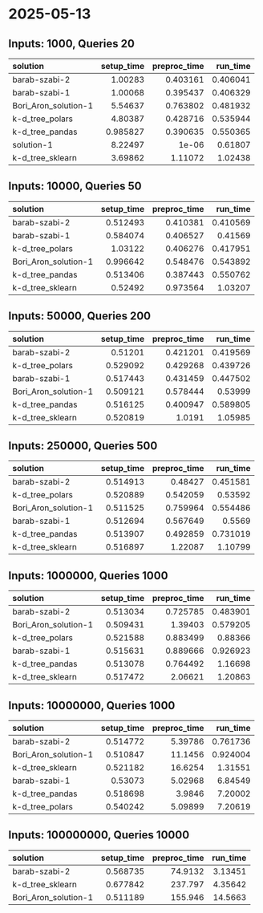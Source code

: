 # 2025-05-13

## Inputs: 1000, Queries 20

| solution             |   setup_time |   preproc_time |   run_time |
|:---------------------|-------------:|---------------:|-----------:|
| barab-szabi-2        |     1.00283  |       0.403161 |   0.406041 |
| barab-szabi-1        |     1.00068  |       0.395437 |   0.406329 |
| Bori_Aron_solution-1 |     5.54637  |       0.763802 |   0.481932 |
| k-d_tree_polars      |     4.80387  |       0.428716 |   0.535944 |
| k-d_tree_pandas      |     0.985827 |       0.390635 |   0.550365 |
| solution-1           |     8.22497  |       1e-06    |   0.61807  |
| k-d_tree_sklearn     |     3.69862  |       1.11072  |   1.02438  |

## Inputs: 10000, Queries 50

| solution             |   setup_time |   preproc_time |   run_time |
|:---------------------|-------------:|---------------:|-----------:|
| barab-szabi-2        |     0.512493 |       0.410381 |   0.410569 |
| barab-szabi-1        |     0.584074 |       0.406527 |   0.41569  |
| k-d_tree_polars      |     1.03122  |       0.406276 |   0.417951 |
| Bori_Aron_solution-1 |     0.996642 |       0.548476 |   0.543892 |
| k-d_tree_pandas      |     0.513406 |       0.387443 |   0.550762 |
| k-d_tree_sklearn     |     0.52492  |       0.973564 |   1.03207  |

## Inputs: 50000, Queries 200

| solution             |   setup_time |   preproc_time |   run_time |
|:---------------------|-------------:|---------------:|-----------:|
| barab-szabi-2        |     0.51201  |       0.421201 |   0.419569 |
| k-d_tree_polars      |     0.529092 |       0.429268 |   0.439726 |
| barab-szabi-1        |     0.517443 |       0.431459 |   0.447502 |
| Bori_Aron_solution-1 |     0.509121 |       0.578444 |   0.53999  |
| k-d_tree_pandas      |     0.516125 |       0.400947 |   0.589805 |
| k-d_tree_sklearn     |     0.520819 |       1.0191   |   1.05985  |

## Inputs: 250000, Queries 500

| solution             |   setup_time |   preproc_time |   run_time |
|:---------------------|-------------:|---------------:|-----------:|
| barab-szabi-2        |     0.514913 |       0.48427  |   0.451581 |
| k-d_tree_polars      |     0.520889 |       0.542059 |   0.53592  |
| Bori_Aron_solution-1 |     0.511525 |       0.759964 |   0.554486 |
| barab-szabi-1        |     0.512694 |       0.567649 |   0.5569   |
| k-d_tree_pandas      |     0.513907 |       0.492859 |   0.731019 |
| k-d_tree_sklearn     |     0.516897 |       1.22087  |   1.10799  |

## Inputs: 1000000, Queries 1000

| solution             |   setup_time |   preproc_time |   run_time |
|:---------------------|-------------:|---------------:|-----------:|
| barab-szabi-2        |     0.513034 |       0.725785 |   0.483901 |
| Bori_Aron_solution-1 |     0.509431 |       1.39403  |   0.579205 |
| k-d_tree_polars      |     0.521588 |       0.883499 |   0.88366  |
| barab-szabi-1        |     0.515631 |       0.889666 |   0.926923 |
| k-d_tree_pandas      |     0.513078 |       0.764492 |   1.16698  |
| k-d_tree_sklearn     |     0.517472 |       2.06621  |   1.20863  |

## Inputs: 10000000, Queries 1000

| solution             |   setup_time |   preproc_time |   run_time |
|:---------------------|-------------:|---------------:|-----------:|
| barab-szabi-2        |     0.514772 |        5.39786 |   0.761736 |
| Bori_Aron_solution-1 |     0.510847 |       11.1456  |   0.924004 |
| k-d_tree_sklearn     |     0.521182 |       16.6254  |   1.31551  |
| barab-szabi-1        |     0.53073  |        5.02968 |   6.84549  |
| k-d_tree_pandas      |     0.518698 |        3.9846  |   7.20002  |
| k-d_tree_polars      |     0.540242 |        5.09899 |   7.20619  |

## Inputs: 100000000, Queries 10000

| solution             |   setup_time |   preproc_time |   run_time |
|:---------------------|-------------:|---------------:|-----------:|
| barab-szabi-2        |     0.568735 |        74.9132 |    3.13451 |
| k-d_tree_sklearn     |     0.677842 |       237.797  |    4.35642 |
| Bori_Aron_solution-1 |     0.511189 |       155.946  |   14.5663  |